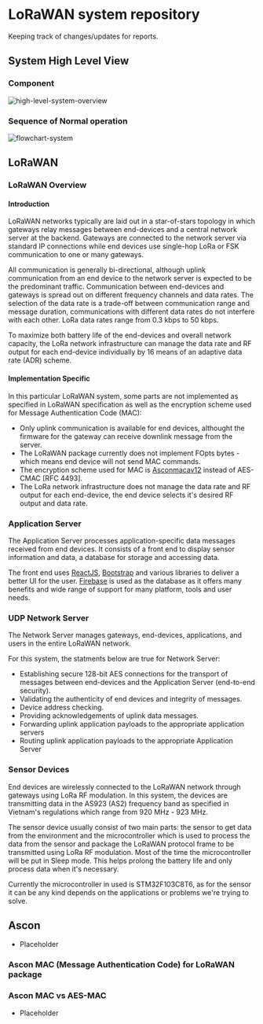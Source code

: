 # LoRaWAN system repository

Keeping track of changes/updates for reports.

## System High Level View

### Component

![high-level-system-overview](https://github.com/user-attachments/assets/fe2ef5cc-c6d2-4814-a8f4-31da2c9e2775)

### Sequence of Normal operation

![flowchart-system](https://github.com/user-attachments/assets/bb2dec51-1d31-49cf-9a15-4e10a0b1d0a3)

## LoRaWAN

### LoRaWAN Overview
#### Introduction
LoRaWAN networks typically are laid out in a star-of-stars topology in which gateways relay messages between end-devices and a central network server at the backend. Gateways are connected to the network server via standard IP connections while end devices use single-hop LoRa or FSK communication to one or many gateways.

All communication is generally bi-directional, although uplink communication from an end device to the network server is expected to be the predominant traffic. Communication between end-devices and gateways is spread out on different frequency channels and data rates. The selection of the data rate is a trade-off between communication range and message duration, communications with different data rates do not interfere with each other. LoRa data rates range from 0.3 kbps to 50 kbps.

To maximize both battery life of the end-devices and overall network capacity, the LoRa network infrastructure can manage the data rate and RF output for each end-device individually by 16 means of an adaptive data rate (ADR) scheme.
#### Implementation Specific
In this particular LoRaWAN system, some parts are not implemented as specified in LoRaWAN specification as well as the encryption scheme used for Message Authentication Code (MAC):
- Only uplink communication is available for end devices, althought the firmware for the gateway can receive downlink message from the server.
- The LoRaWAN package currently does not implement FOpts bytes - which means end device will not send MAC commands.
- The encryption scheme used for MAC is [Asconmacav12](https://github.com/ascon/ascon_collection) instead of AES-CMAC [RFC 4493].
- The LoRa network infrastructure does not manage the data rate and RF output for each end-device, the end device selects it's desired RF output and data rate.

### Application Server
The Application Server processes application-specific data messages received from end devices. It consists of a front end to display sensor information and data, a database for storage and accessing data.

The front end uses [ReactJS](https://react.dev/learn), [Bootstrap](https://getbootstrap.com/docs/5.3/getting-started/introduction/) and various libraries to deliver a better UI for the user. [Firebase](https://firebase.google.com/docs?_gl=1*r6o2wb*_up*MQ..&gclid=Cj0KCQjwo8S3BhDeARIsAFRmkOM6rhYCSer1fpWr1jg4m0INjS480yrLrGMxlxHO8eSu5HexHxQ3ZgEaAuaYEALw_wcB&gclsrc=aw.ds) is used as the database as it offers many benefits and wide range of support for many platform, tools and user needs.

### UDP Network Server
The Network Server manages gateways, end-devices, applications, and users in the entire LoRaWAN network.

For this system, the statments below are true for Network Server:
- Establishing secure 128-bit AES connections for the transport of messages between end-devices and the Application Server (end-to-end security).
- Validating the authenticity of end devices and integrity of messages.
- Device address checking.
- Providing acknowledgements of uplink data messages.
- Forwarding uplink application payloads to the appropriate application servers
- Routing uplink application payloads to the appropriate Application Server

### Sensor Devices
End devices are wirelessly connected to the LoRaWAN network through gateways using LoRa RF modulation. In this system, the devices are transmitting data in the AS923 (AS2) frequency band as specified in Vietnam's regulations which range from 920 MHz - 923 MHz.

The sensor device usually consist of two main parts: the sensor to get data from the environment and the microcontroller which is used to process the data from the sensor and package the LoRaWAN protocol frame to be transmitted using LoRa RF modulation. Most of the time the microcontroller will be put in Sleep mode. This helps prolong the battery life and only process data when it's necessary.

Currently the microcontroller in used is STM32F103C8T6, as for the sensor it can be any kind depends on the applications or problems we're trying to solve.

## Ascon

- Placeholder

### Ascon MAC (Message Authentication Code) for LoRaWAN package

### Ascon MAC vs AES-MAC

- Placeholder
